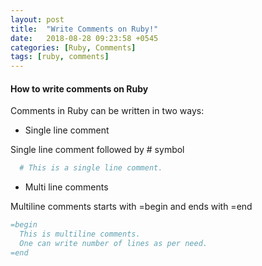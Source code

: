 ```yaml
---
layout: post
title:  "Write Comments on Ruby!"
date:   2018-08-28 09:23:58 +0545
categories: [Ruby, Comments]
tags: [ruby, comments]
---
```


#### How to write comments on Ruby

Comments in Ruby can be written in two ways:

* Single line comment

Single line comment followed by # symbol

```ruby
  # This is a single line comment.
```


* Multi line comments

Multiline comments starts with =begin and ends with =end

```ruby
=begin
  This is multiline comments.
  One can write number of lines as per need.
=end
```